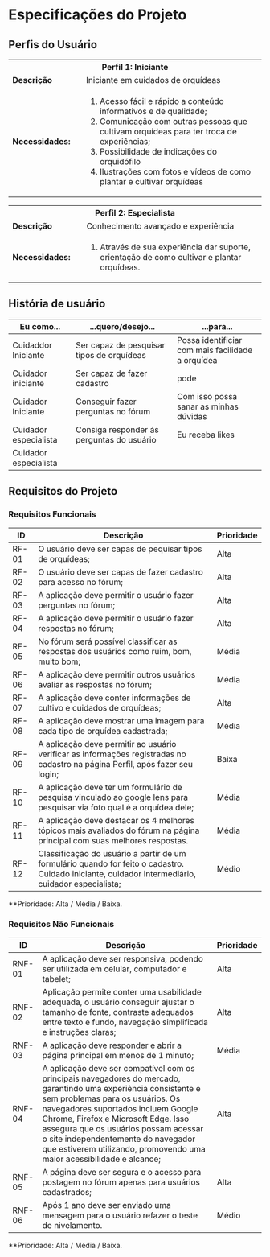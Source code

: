 # Especificações do Projeto

## Perfis do Usuário

<table>
<tbody>
 <tr>
  <th colspan="2">Perfil 1: Iniciante </th>
  </tr>
  <td width="150px"><b>Descrição</b></td>
<td width="600px"> Iniciante em cuidados de orquídeas
<tr>
 <td><b>Necessidades:</b></td>
 <td><ol>
  <li>Acesso fácil e rápido a conteúdo informativos e de qualidade;</li>
  <li>Comunicação com outras pessoas que cultivam orquídeas para ter troca de experiências;</li>
  <li>Possibilidade de indicações do orquidófilo</li>
  <li>Ilustrações com fotos e vídeos de como plantar e cultivar orquídeas</li>
</ol>
</td>
</tr>
</tbody>
</table>
 
<table>
<tbody>
  <tr>
   <th colspan="2">Perfil 2: Especialista </th>
  </tr>
  <td width="150px"><b>Descrição</b></td>
<td width="600px"> Conhecimento avançado e experiência</td>
<tr>
 <td><b>Necessidades:</b></td>
 <td>  <ol>
  <li>Através de sua experiência dar suporte, orientação de como cultivar e plantar orquídeas.</li>
 </ol>
 </td>
 </tr>
</tbody>
</table>

 ## História de usuário

|  Eu como...        |  ...quero/desejo...        |     ...para...               |
|------------------- |----------------------------|------------------------------|
| Cuidaddor Iniciante        | Ser capaz de pesquisar tipos de orquídeas          | Possa identificiar com mais facilidade a orquídea    |
| Cuidador iniciante        | Ser capaz de fazer cadastro  | pode |
| Cuidador Iniciante | Conseguir fazer perguntas no fórum  | Com isso possa sanar as minhas dúvidas |
| Cuidador especialista | Consiga responder ás perguntas do usuário | Eu receba likes |
| Cuidador especialista | 

## Requisitos do Projeto

### Requisitos Funcionais

| ID    | Descrição                                               | Prioridade |
|-------|---------------------------------------------------------|------------|
| RF-01 | O usuário deve ser capas de pequisar tipos de orquídeas; | Alta|
| RF-02 | O usuário deve ser capas de fazer cadastro para acesso no fórum; | Alta |
| RF-03 | A aplicação deve permitir o usuário fazer perguntas no fórum; | Alta |
| RF-04 | A aplicação deve permitir o usuário fazer respostas no fórum; | Alta |
| RF-05 | No fórum será possível classificar as respostas dos usuários como ruim, bom, muito bom; | Média|
| RF-06 | A aplicação deve permitir outros usuários avaliar as respostas no fórum; | Média |
| RF-07 | A aplicação deve conter informações de cultivo e cuidados de orquídeas; | Alta |
| RF-08 | A aplicação deve mostrar uma imagem para cada tipo de orquídea cadastrada; | Média |
| RF-09 | A aplicação deve permitir ao usuário verificar as informações registradas no cadastro na página Perfil, após fazer seu login; | Baixa |
| RF-10 | A aplicação deve ter um formulário de pesquisa vinculado ao google lens para pesquisar via foto qual é a orquídea dele; | Média |
| RF-11 | A aplicação deve destacar os 4 melhores tópicos mais avaliados do fórum na página principal com suas melhores respostas. | Média |
| RF-12 | Classificação do usuário a partir de um formulário quando for feito o cadastro. Cuidado iniciante, cuidador intermediário, cuidador especialista; | Médio |

 **Prioridade: Alta / Média / Baixa. 
### Requisitos Não Funcionais

| ID    | Descrição                                               | Prioridade |
|-------|---------------------------------------------------------|------------|
| RNF-01 | A aplicação deve ser responsiva, podendo ser utilizada em celular, computador e tabelet; | Alta |
| RNF-02 | Aplicação permite conter uma usabilidade adequada, o usuário conseguir ajustar o tamanho de fonte, contraste adequados entre texto e fundo, navegação simplificada e instruções claras; | Alta |
| RNF-03 | A aplicação deve responder e abrir a página principal em menos de 1 minuto; | Média |
| RNF-04 | A aplicação deve ser compatível com os principais navegadores do mercado, garantindo uma experiência consistente e sem problemas para os usuários. Os navegadores suportados incluem Google Chrome, Firefox e Microsoft Edge. Isso assegura que os usuários possam acessar o site independentemente do navegador que estiverem utilizando, promovendo uma maior acessibilidade e alcance; | Alta |
| RNF-05 | A página deve ser segura  e o acesso para postagem no fórum apenas para usuários cadastrados; | Alta |
| RNF-06 | Após 1 ano deve ser enviado uma mensagem para o usuário refazer o teste de nivelamento. | Médio |

 **Prioridade: Alta / Média / Baixa.
  
